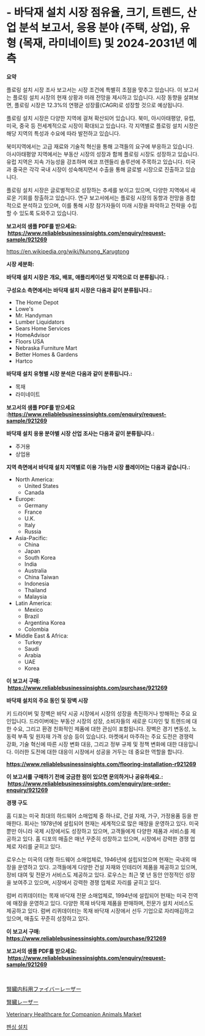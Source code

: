 <p><h1>- 바닥재 설치 시장 점유율, 크기, 트렌드, 산업 분석 보고서, 응용 분야 (주택, 상업), 유형 (목재, 라미네이트) 및 2024-2031년 예측</h1></p><p><strong>요약</strong></p>
<p><p>플로링 설치 시장 조사 보고서는 시장 조건에 특별히 초점을 맞추고 있습니다. 이 보고서는 플로링 설치 시장의 현재 상황과 미래 전망을 제시하고 있습니다. 시장 동향을 살펴보면, 플로링 시장은 12.3%의 연평균 성장률(CAGR)로 성장할 것으로 예상됩니다. </p><p>플로링 설치 시장은 다양한 지역에 걸쳐 확산되어 있습니다. 북미, 아시아태평양, 유럽, 미국, 중국 등 전세계적으로 시장이 확대되고 있습니다. 각 지역별로 플로링 설치 시장은 해당 지역의 특성과 수요에 따라 발전하고 있습니다.</p><p>북미지역에서는 고급 재료와 기술적 혁신을 통해 고객들의 요구에 부응하고 있습니다. 아시아태평양 지역에서는 부동산 시장의 성장과 함께 플로링 시장도 성장하고 있습니다. 유럽 지역은 지속 가능성을 강조하며 에코 프렌들리 솔루션에 주목하고 있습니다. 미국과 중국은 각각 국내 시장이 성숙해지면서 수출을 통해 글로벌 시장으로 진출하고 있습니다.</p><p>플로링 설치 시장은 글로벌적으로 성장하는 추세를 보이고 있으며, 다양한 지역에서 새로운 기회를 창출하고 있습니다. 연구 보고서에서는 플로링 시장의 동향과 전망을 종합적으로 분석하고 있으며, 이를 통해 시장 참가자들이 미래 시장을 파악하고 전략을 수립할 수 있도록 도와주고 있습니다.</p></p>
<p><strong>보고서의 샘플 PDF를 받으세요: &nbsp;<a href="https://www.reliablebusinessinsights.com/enquiry/request-sample/921269">https://www.reliablebusinessinsights.com/enquiry/request-sample/921269</a></strong></p>
<p><a href="https://en.wikipedia.org/wiki/Nunong_Karugtong">https://en.wikipedia.org/wiki/Nunong_Karugtong</a></p>
<p><strong>시장 세분화:</strong></p>
<p><strong> 바닥재 설치 시장은 개요, 배포, 애플리케이션 및 지역으로 더 분류됩니다. :</strong></p>
<p><strong>구성요소 측면에서는 바닥재 설치 시장은 다음과 같이 분류됩니다.:</strong></p>
<p><ul><li>The Home Depot</li><li>Lowe's</li><li>Mr. Handyman</li><li>Lumber Liquidators</li><li>Sears Home Services</li><li>HomeAdvisor</li><li>Floors USA</li><li>Nebraska Furniture Mart</li><li>Better Homes & Gardens</li><li>Hartco</li></ul></p>
<p><strong> 바닥재 설치 유형별 시장 분석은 다음과 같이 분류됩니다.:</strong></p>
<p><ul><li>목재</li><li>라미네이트</li></ul></p>
<p><strong>보고서의 샘플 PDF를 받으세요 :<a href="https://www.reliablebusinessinsights.com/enquiry/request-sample/921269">https://www.reliablebusinessinsights.com/enquiry/request-sample/921269</a></strong></p>
<p><strong> 바닥재 설치 응용 분야별 시장 산업 조사는 다음과 같이 분류됩니다.:</strong></p>
<p><ul><li>주거용</li><li>상업용</li></ul></p>
<p><strong>지역 측면에서 바닥재 설치 지역별로 이용 가능한 시장 플레이어는 다음과 같습니다.:</strong></p>
<p><ul>
    <li>
        North America:
        <ul>
            <li>United States</li>
            <li>Canada</li>
        </ul>
    </li>
    <li>
        Europe:
        <ul>
            <li>Germany</li>
            <li>France</li>
            <li>U.K.</li>
            <li>Italy</li>
            <li>Russia</li>
        </ul>
    </li>
    <li>
        Asia-Pacific:
        <ul>
            <li>China</li>
            <li>Japan</li>
            <li>South Korea</li>
            <li>India</li>
            <li>Australia</li>
            <li>China Taiwan</li>
            <li>Indonesia</li>
            <li>Thailand</li>
            <li>Malaysia</li>
        </ul>
    </li>
    <li>
        Latin America:
        <ul>
            <li>Mexico</li>
            <li>Brazil</li>
            <li>Argentina Korea</li>
            <li>Colombia</li>
        </ul>
    </li>
    <li>
        Middle East & Africa:
        <ul>
            <li>Turkey</li>
            <li>Saudi</li>
            <li>Arabia</li>
            <li>UAE</li>
            <li>Korea</li>
        </ul>
    </li>
    </ul></p>
<p><strong>이 보고서 구매: &nbsp;<a href="https://www.reliablebusinessinsights.com/purchase/921269">https://www.reliablebusinessinsights.com/purchase/921269</a></strong></p>
<p><strong>바닥재 설치의 주요 동인 및 장벽 시장</strong></p>
<p><p>키 드라이버 및 장벽은 바닥 시공 시장에서 시장의 성장을 촉진하거나 방해하는 주요 요인입니다. 드라이버에는 부동산 시장의 성장, 소비자들의 새로운 디자인 및 트렌드에 대한 수요, 그리고 환경 친화적인 제품에 대한 관심이 포함됩니다. 장벽은 경기 변동성, 노동력 부족 및 원자재 가격 상승 등이 있습니다. 마켓에서 마주하는 주요 도전은 경쟁력 강화, 기술 혁신에 따른 시장 변화 대응, 그리고 정부 규제 및 정책 변화에 대한 대응입니다. 이러한 도전에 대한 대응이 시장에서 성공을 거두는 데 중요한 역할을 합니다.</p></p>
<p><strong><a href="https://www.reliablebusinessinsights.com/flooring-installation-r921269">https://www.reliablebusinessinsights.com/flooring-installation-r921269</a></strong></p>
<p><strong>이 보고서를 구매하기 전에 궁금한 점이 있으면 문의하거나 공유하세요.: &nbsp;<a href="https://www.reliablebusinessinsights.com/enquiry/pre-order-enquiry/921269">https://www.reliablebusinessinsights.com/enquiry/pre-order-enquiry/921269</a></strong></p>
<p><strong>경쟁 구도</strong></p>
<p><p>홈 디포는 미국 최대의 하드웨어 소매업체 중 하나로, 건설 자재, 가구, 가정용품 등을 판매한다. 회사는 1978년에 설립되어 현재는 세계적으로 많은 매장을 운영하고 있다. 미국 뿐만 아니라 국제 시장에서도 성장하고 있으며, 고객들에게 다양한 제품과 서비스를 제공하고 있다. 홈 디포의 매출은 매년 꾸준히 성장하고 있으며, 시장에서 강력한 경쟁 업체로 자리를 굳히고 있다.</p><p>로우스는 미국의 대형 하드웨어 소매업체로, 1946년에 설립되었으며 현재는 국내외 매장을 운영하고 있다. 고객들에게 다양한 건설 자재와 인테리어 제품을 제공하고 있으며, 장비 대여 및 전문가 서비스도 제공하고 있다. 로우스는 최근 몇 년 동안 안정적인 성장을 보여주고 있으며, 시장에서 강력한 경쟁 업체로 자리를 굳히고 있다.</p><p>럼버 리퀴데이터는 목재 바닥재 전문 소매업체로, 1994년에 설립되어 현재는 미국 전역에 매장을 운영하고 있다. 다양한 목재 바닥재 제품을 판매하며, 전문가 설치 서비스도 제공하고 있다. 럼버 리퀴데이터는 목재 바닥재 시장에서 선두 기업으로 자리매김하고 있으며, 매출도 꾸준히 성장하고 있다.</p></p>
<p><strong>이 보고서 구매: &nbsp; <a href="https://www.reliablebusinessinsights.com/purchase/921269">https://www.reliablebusinessinsights.com/purchase/921269</a></strong></p>
<p><strong>보고서의 샘플 PDF를 받으세요: &nbsp;<a href="https://www.reliablebusinessinsights.com/enquiry/request-sample/921269">https://www.reliablebusinessinsights.com/enquiry/request-sample/921269</a></strong><strong></strong></p>
<p>&nbsp;</p>
<p><p><a href="https://github.com/DanykaKilback/Market-Research-Report-List-2/blob/main/1615090125565.md">腎臓内科用ファイバーレーザー</a></p><p><a href="https://github.com/RandallRunte2023/Market-Research-Report-List-2/blob/main/4683819125564.md">腎臓レーザー</a></p><p><a href="https://github.com/cecuraprangm/Market-Research-Report-List-3/blob/main/veterinary-healthcare-for-companion-animals-market.md">Veterinary Healthcare for Companion Animals Market</a></p><p><a href="https://github.com/LuckeyCorbin/Market-Research-Report-List-1/blob/main/3552997182088.md">펜싱 설치</a></p></p>